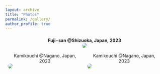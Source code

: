 ```yaml
---
layout: archive
title: "Photos"
permalink: /gallery/
author_profile: true
---
```




<table style="width:100%;border:0px;border-spacing:0px;border-collapse:separate;margin-right:0;margin-left:0;font-size:1.0em;">
    <tr>
    <th colspan="2" style="padding:8px;width:100%;vertical-align:middle;horizontal-align:middle;border:none;">
    <center>Fuji-san @Shizuoka, Japan, 2023</center>
      <a href="/images/photos/fujisan.png">
      <img src='/images/photos/fujisan.png' style="border-radius:20px;">
      </a>
    </th>
  </tr>
  <tr>
    <td style="padding:8px;width:50%;vertical-align:middle;horizontal-align:middle;border:none;">
    <center>Kamikouchi @Nagano, Japan, 2023</center>
      <a href="/images/photos/kamikouchi1.png">
      <img src='/images/photos/kamikouchi1.png' style="border-radius:20px;">
      </a>
    </td>
    <td style="padding:8px;width:50%;vertical-align:middle;horizontal-align:middle;border:none;">
    <center>Kamikouchi @Nagano, Japan, 2023</center>
      <a href="/images/photos/kamikouchi2.png">
      <img src='/images/photos/kamikouchi2.png' style="border-radius:20px;">
      </a>
    </td>
  </tr>


</table>
